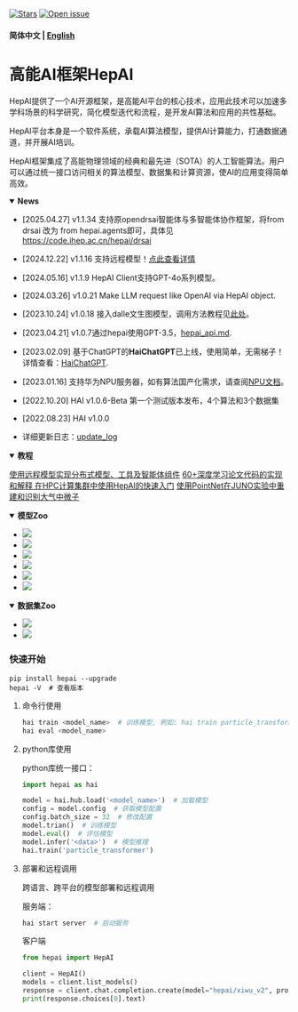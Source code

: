 [![Stars](https://img.shields.io/github/stars/zhangzhengde0225/CDNet)](
https://github.com/zhangzhengde0225/hai)
[![Open issue](https://img.shields.io/github/issues/zhangzhengde0225/CDNet)](
https://github.com/zhangzhengde0225/hai/issues)
<!-- [![Datasets](https://img.shields.io/static/v1?label=Download&message=datasets&color=green)](
https://github.com/zhangzhengde0225/CDNet/blob/master/docs/DATASETS.md)
[![Datasets](https://img.shields.io/static/v1?label=Download&message=source_code&color=orange)](
https://github.com/zhangzhengde0225/CDNet/archive/refs/heads/master.zip) -->

#### 简体中文 | [English](https://github.com/zhangzhengde0225/hai/blob/main/docs/readme_en.md)

# 高能AI框架HepAI
HepAI提供了一个AI开源框架，是高能AI平台的核心技术，应用此技术可以加速多学科场景的科学研究，简化模型迭代和流程，是开发AI算法和应用的共性基础。

HepAI平台本身是一个软件系统，承载AI算法模型，提供AI计算能力，打通数据通道，并开展AI培训。

HepAI框架集成了高能物理领域的经典和最先进（SOTA）的人工智能算法。用户可以通过统一接口访问相关的算法模型、数据集和计算资源，使AI的应用变得简单高效。

<details open>
<summary><b>News</b></summary>



+ [2025.04.27] v1.1.34 支持原opendrsai智能体与多智能体协作框架，将from drsai 改为 from hepai.agents即可，具体见 https://code.ihep.ac.cn/hepai/drsai
+ [2024.12.22] v1.1.16 支持远程模型！[点此查看详情](https://aiapi001.ihep.ac.cn/mkdocs/workers/)
+ [2024.05.16] v1.1.9 HepAI Client支持GPT-4o系列模型。
+ [2024.03.26] v1.0.21 Make LLM request like OpenAI via HepAI object.
+ [2023.10.24] v1.0.18 接入dalle文生图模型，调用方法教程见[此处](https://note.ihep.ac.cn/s/EG60U1Rtf)。
+ [2023.04.21] v1.0.7通过hepai使用GPT-3.5，[hepai_api.md](docs/hepai_api.md).
+ [2023.02.09] 基于ChatGPT的**HaiChatGPT**已上线，使用简单，无需梯子！详情查看：[HaiChatGPT](https://code.ihep.ac.cn/zdzhang/haichatgpt).
+ [2023.01.16] 支持华为NPU服务器，如有算法国产化需求，请查阅[NPU文档](docs/computing_power/npu_power_doc.md)。
+ [2022.10.20] HAI v1.0.6-Beta 第一个测试版本发布，4个算法和3个数据集
+ [2022.08.23] HAI v1.0.0

+ 详细更新日志：[update_log](docs/update_log.md)
</details>

<details open>
<summary><b>教程</b></summary>

[使用远程模型实现分布式模型、工具及智能体组件](https://aiapi001.ihep.ac.cn/mkdocs/workers/)
[60+深度学习论文代码的实现和解释 ](https://ai.ihep.ac.cn/tutorial/code/)
[在HPC计算集群中使用HepAI的快速入门](docs/quickstart_hpc.md)
[使用PointNet在JUNO实验中重建和识别大气中微子](https://code.ihep.ac.cn/zhangyiyu/pointnet)

</details>

<details open>
<summary><b>模型Zoo</b></summary>
<a href="https://code.ihep.ac.cn/zdzhang/hai/-/blob/main/docs/model_zoo.md">
    <ul>
    <li>
    <img src="https://img.shields.io/static/v1?style=social&label=粒子物理&message=4 online, 3 TODO">
    <li>
    <img src="https://img.shields.io/static/v1?style=social&label=天体物理&message=1 TODO">
    <li>
    <img src="https://img.shields.io/static/v1?style=social&label=同步辐射&message=2 TODO">
    <li>
    <img src="https://img.shields.io/static/v1?style=social&label=中子科学&message=1 TODO">
    <li>
    <img src="https://img.shields.io/static/v1?style=social&label=通用神经网络&message=2 online, 5 TODO">
    <li>
    <img src="https://img.shields.io/static/v1?style=social&label=经典机器学习&message=2 TODO">
    </ul>
    </a>
    
</details>

<details open>
<summary><b>数据集Zoo</b></summary>
<a href="https://code.ihep.ac.cn/zdzhang/hai/-/blob/main/docs/datasets.md">
<ul>
<li>
    <img src="https://img.shields.io/static/v1?style=social&label=粒子物理&message=3 available, 10+ TODO">
    <li>
    <img src="https://img.shields.io/static/v1?style=social&label=CV&message=1 available">
    </a>
</details>


### 快速开始
```
pip install hepai --upgrade
hepai -V  # 查看版本
```

1. 命令行使用

    ```bash
    hai train <model_name>  # 训练模型, 例如: hai train particle_transformer
    hai eval <model_name>
    ```

2. python库使用

    python库统一接口：
    ```python
    import hepai as hai
    
    model = hai.hub.load('<model_name>')  # 加载模型
    config = model.config  # 获取模型配置
    config.batch_size = 32  # 修改配置
    model.trian()  # 训练模型
    model.eval()  # 评估模型
    model.infer('<data>')  # 模型推理
    hai.train('particle_transformer')
    ```

3. 部署和远程调用

    跨语言、跨平台的模型部署和远程调用

    服务端：
    ```bash
    hai start server  # 启动服务
    ```
    客户端
    ```python
    from hepai import HepAI
    
    client = HepAI()
    models = client.list_models()
    response = client.chat.completion.create(model="hepai/xiwu_v2", prompt="你好", max_tokens=100)
    print(response.choices[0].text)
    ```